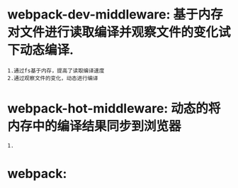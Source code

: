 # webpack-dev-middleware: 基于内存对文件进行读取编译并观察文件的变化试下动态编译.
	1.通过fs基于内存，提高了读取编译速度
	2.通过观察文件的变化，动态进行编译

# webpack-hot-middleware: 动态的将内存中的编译结果同步到浏览器
	1.


# webpack:	